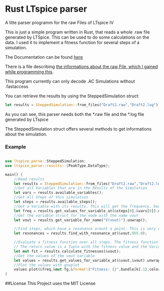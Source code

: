 # Rust LTspice parser
A litte parser programm for the raw Files of LTspice IV

This is just a simple program written in Rust, that reads a whole .raw file generated by LTSpice.
This can be used to do some calculations on the data. I used it to implement a fitness function for several steps of a simulation.

The Documentation can be found [here](http://tyde.github.io/rust_ltspice_parser/ltspice_parse/)

There is a file describing [the informations about the raw File, which I gained while programming this](https://github.com/Tyde/rust_ltspice_parser/blob/master/LTSpice_RAW_File_Info.md).

This program currently can only decode .AC Simulations without .fastaccess

You can retrieve the results by using the SteppedSimulation struct:
```rust
let results = SteppedSimulation::from_files("Draft2.raw","Draft2.log");
```
As you can see, this parser needs both the *.raw file and the *.log file generated by LTspice

The SteppedSimulation struct offers several methods to get informations about the simulation.

### Example
```rust

use ltspice_parse::SteppedSimulation;
use ltspice_parse::results::{PeakType,DataType};

main() {
	//Read results
	let results = SteppedSimulation::from_files("Draft2.raw","Draft2.log");
	//Get all Variables that are in the Results of the Simulation
	let vars = results.available_variables();
	//Get all Steps of this simulation
	let steps = results.available_steps();
	//Get a Variable with its results. This will get the frequency, because it is the first variable
	let freq = results.get_values_for_variable_at(&steps[0],&vars[0]).unwrap();
	//Get the variable struct for the node with the name vout
	let vout = results.get_variable_for_name("V(vout)").unwrap();

	//Find steps, which have a resonance arount a point. This is very rudimentary
	let resonances = results.find_with_resonance_at(&vout,955.0);

	//Evaluate a fitness function over all steps. The fitness function is defined in the struct implementation
	// The return value is a Tuple with the fitness value and the VariableResult
	let mut fit = results.calculate_fitnesses(&vout);
	//Get the values of the vout variable
	let values = results.get_values_for_variable_at(&vout,&vout).unwrap();
	//Plot the values with gnuplot
	values.plot(&freq,&mut fg,&format!("Fitness: {}",bundle[k].1),colors[k]);
}
```

##License
This Project uses the MIT License
